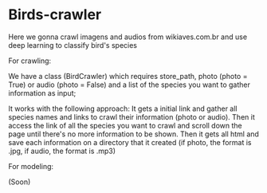 # Birds-crawler

Here we gonna crawl imagens and audios from wikiaves.com.br and use deep learning to classify bird's species

For crawling:

  We have a class (BirdCrawler) which requires store_path, photo (photo = True) or audio (photo = False) and a list of the species you want to gather information as input;
  
  It works with the following approach: It gets a initial link and gather all species names and links to crawl their information (photo or audio). Then it access the link of all the species you want to crawl and scroll down the page until there's no more information to be shown. Then it gets all html and save each information on a directory that it created (if photo, the format is .jpg, if audio, the format is .mp3)
  
For modeling:

  (Soon)
